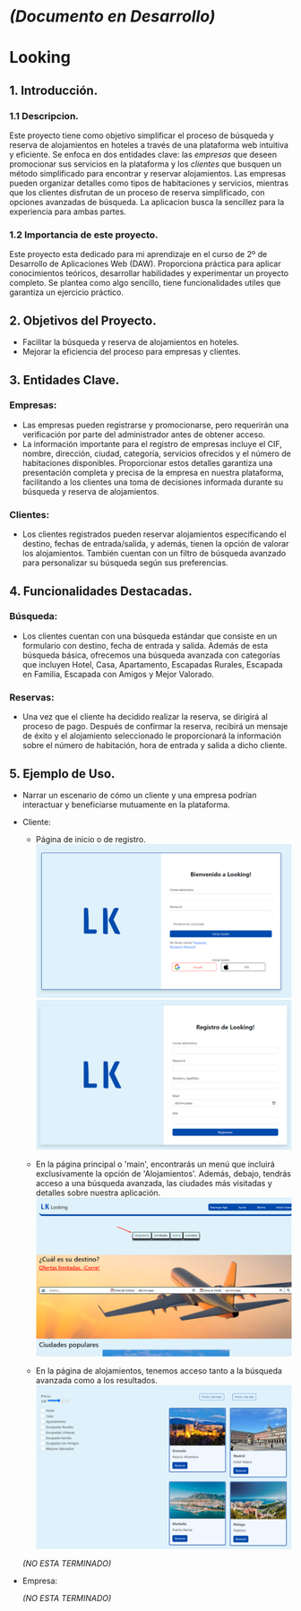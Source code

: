 
# *(Documento en Desarrollo)*
# Looking

## 1. Introducción.

### 1.1 Descripcion.

Este proyecto tiene como objetivo simplificar el proceso de búsqueda y reserva de alojamientos en hoteles a través de una plataforma web intuitiva y eficiente. Se enfoca en dos entidades clave: las *empresas* que deseen promocionar sus servicios en la plataforma y los *clientes* que busquen un método simplificado para encontrar y reservar alojamientos. Las empresas pueden organizar detalles como tipos de habitaciones y servicios, mientras que los clientes disfrutan de un proceso de reserva simplificado, con opciones avanzadas de búsqueda. La aplicacion busca la sencillez para  la experiencia para ambas partes.

### 1.2 Importancia de este proyecto.

Este proyecto esta dedicado para mi aprendizaje en el curso de 2º de Desarrollo de Aplicaciones Web (DAW). Proporciona práctica para aplicar conocimientos teóricos, desarrollar habilidades y experimentar un proyecto completo. Se plantea como algo sencillo, tiene funcionalidades utiles que garantiza un ejercicio práctico. 

## 2. Objetivos del Proyecto.
   - Facilitar la búsqueda y reserva de alojamientos en hoteles.
   - Mejorar la eficiencia del proceso para empresas y clientes.

## 3. Entidades Clave.
### Empresas:
   - Las empresas pueden registrarse y promocionarse, pero requerirán una verificación por parte del administrador antes de obtener acceso.
   - La información importante para el registro de empresas incluye el CIF, nombre, dirección, ciudad, categoría, servicios ofrecidos y el número de habitaciones disponibles. Proporcionar estos detalles garantiza una presentación completa y precisa de la empresa en nuestra plataforma, facilitando a los clientes una toma de decisiones informada durante su búsqueda y reserva de alojamientos.

### Clientes:
   - Los clientes registrados pueden reservar alojamientos especificando el destino, fechas de entrada/salida, y además, tienen la opción de valorar los alojamientos. También cuentan con un filtro de búsqueda avanzado para personalizar su búsqueda según sus preferencias.

## 4. Funcionalidades Destacadas.
### Búsqueda:
   - Los clientes cuentan con una búsqueda estándar que consiste en un formulario con destino, fecha de entrada y salida. Además de esta búsqueda básica, ofrecemos una búsqueda avanzada con categorías que incluyen Hotel, Casa, Apartamento, Escapadas Rurales, Escapada en Familia, Escapada con Amigos y Mejor Valorado.

### Reservas:
   - Una vez que el cliente ha decidido realizar la reserva, se dirigirá al proceso de pago. Después de confirmar la reserva, recibirá un mensaje de éxito y el alojamiento seleccionado le proporcionará la información sobre el número de habitación, hora de entrada y salida a dicho cliente.

## 5. Ejemplo de Uso.
   - Narrar un escenario de cómo un cliente y una empresa podrían interactuar y beneficiarse mutuamente en la plataforma.

   - Cliente:
      -  Página de inicio o de registro.
      ![Alt text](/src/assets/img/readme/image.png)
      ![Alt text](/src/assets/img/readme/image2.png)
      
      - En la página principal o 'main', encontrarás un menú que incluirá exclusivamente la opción de 'Alojamientos'. Además, debajo, tendrás acceso a una búsqueda avanzada, las ciudades más visitadas y detalles sobre nuestra aplicación.
      ![Alt text](/src/assets/img/readme/image3.png)

      - En la página de alojamientos, tenemos acceso tanto a la búsqueda avanzada como a los resultados.
       ![Alt text](/src/assets/img/readme/image4.png)

      *(NO ESTA TERMINADO)*
   - Empresa:

      *(NO ESTA TERMINADO)*
